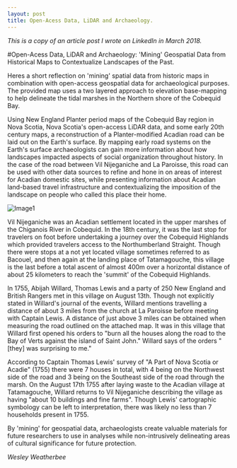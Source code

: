 ```yaml
---
layout: post
title: Open-Acess Data, LiDAR and Archaeology.
---
```


<i>This is a copy of an article post I wrote on LinkedIn in March 2018.</i>

#Open-Acess Data, LiDAR and Archaeology: 'Mining' Geospatial Data from Historical Maps to Contextualize Landscapes of the Past.

Heres a short reflection on 'mining' spatial data from historic maps in combination with open-access geospatial data for 
archaeological purposes. The provided map uses a two layered approach to elevation base-mapping to help delineate the tidal
marshes in the Northern shore of the Cobequid Bay.

Using New England Planter period maps of the Cobequid Bay region in Nova Scotia, Nova Scotia's open-access LiDAR data, and 
some early 20th century maps, a reconstruction of a Planter-modified Acadian road can be laid out on the Earth's surface. 
By mapping early road systems on the Earth's surface archaeologists can gain more information about how landscapes impacted
aspects of social organization throughout history. In the case of the road between Vil Nijeganiche and La Paroisse, this road 
can be used with other data sources to refine and hone in on areas of interest for Acadian domestic sites, while presenting 
information about Acadian land-based travel infrastructure and contextualizing the imposition of the landscape on people who 
called this place their home.

![Image1](/images/LaParoisse.jpg)

Vil Nijeganiche was an Acadian settlement located in the upper marshes of the Chiganois River in Cobequid. In the 18th century,
it was the last stop for travelers on foot before undertaking a journey over the Cobequid Highlands which provided travelers 
access to the Northumberland Straight. Though there were stops at a not yet located village sometimes referred to as Bacouel, 
and then again at the landing place of Tatamagouche, this village is the last before a total ascent of almost 400m over a 
horizontal distance of about 25 kilometers to reach the 'summit' of the Cobequid Highlands.

In 1755, Abijah Willard, Thomas Lewis and a party of 250 New England and British Rangers met in this village on August 13th. 
Though not explicitly stated in Willard's journal of the events, Willard mentions travelling a distance of about 3 miles from 
the church at La Paroisse before meeting with Captain Lewis. A distance of just above 3 miles can be obtained when measuring the 
road outlined on the attached map. It was in this village that Willard first opened his orders to "burn all the houses along the
road to the Bay of Verts against the island of Saint John." Willard says of the orders "[they] was surprising to me."

According to Captain Thomas Lewis' survey of "A Part of Nova Scotia or Acadie" (1755) there were 7 houses in total, with 4 
being on the Northwest side of the road and 3 being on the Southeast side of the road through the marsh. On the August 17th 1755 
after laying waste to the Acadian village at Tatamagouche, Willard returns to Vil Nijeganiche describing the village as having 
"about 10 buildings and fine farms". Though Lewis' cartographic symbology can be left to interpretation, there was likely no
less than 7 households present in 1755.

By 'mining' for geospatial data, archaeologists create valuable materials for future researchers to use in analyses while 
non-intrusively delineating areas of cultural significance for future protection.

<i>Wesley Weatherbee</i>
